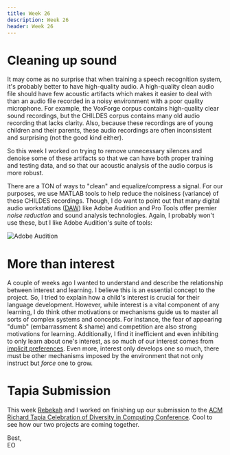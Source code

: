 ```yaml
---
title: Week 26
description: Week 26
header: Week 26
---
```


# Cleaning up sound

It may come as no surprise that when training a speech recognition system, it's probably better to have high-quality audio. A high-quality clean audio file should have few acoustic artifacts which makes it easier to deal with than an audio file recorded in a noisy environment with a poor quality microphone. For example, the VoxForge corpus contains high-quality clear sound recordings, but the CHILDES corpus contains many old audio recording that lacks clarity. Also, because these recordings are of young children and their parents, these audio recordings are often inconsistent and surprising (not the good kind either).

So this week I worked on trying to remove unnecessary silences and denoise some of these artifacts so that we can have both proper training and testing data, and so that our acoustic analysis of the audio corpus is more robust.


There are a TON of ways to "clean" and equalize/compress a signal. For our purposes, we use MATLAB tools to help reduce the noisiness (variance) of these CHILDES recordings. Though, I do want to point out that many digital audio workstations ([DAW](https://en.wikipedia.org/wiki/Digital_audio_workstation)) like Adobe Audition and Pro Tools offer premier <i>noise reduction</i> and sound analysis technologies. Again, I probably won't use these, but I like Adobe Audition's suite of tools:

![Adobe Audition](https://storage.googleapis.com/root-proposal-1246/CREU_DATA/week_26/Screen%20Shot%202018-03-13%20at%209.11.23%20AM.png)

# More than interest

A couple of weeks ago I wanted to understand and describe the relationship between interest and learning. I believe this is an essential concept to the project. So, I tried to explain how a child's interest is crucial for their language development. However, while interest is a vital component of any learning, I do think other motivations or mechanisms guide us to master all sorts of complex systems and concepts. For instance, the fear of appearing "dumb" (embarrassment & shame) and competition are also strong motivations for learning. Additionally, I find it inefficient and even inhibiting to only learn about one's interest, as so much of our interest comes from [implicit preferences](https://www.encyclopedia.com/social-sciences/applied-and-social-sciences-magazines/social-science-value-free). Even more, interest only develops one so much, there must be other mechanisms imposed by the environment that not only instruct but <i>force</i> one to grow.

# Tapia Submission
This week [Rebekah](https://rebekahmanweiler.wixsite.com/rebekahmanweiler/cra-w-blog) and I worked on finishing up our submission to the [ACM Richard Tapia Celebration of Diversity in Computing Conference](http://tapiaconference.org/). Cool to see how our two projects are coming together.



Best, <br />
EO
